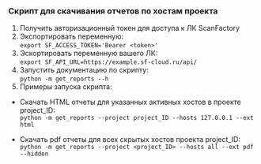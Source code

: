 ### Скрипт для скачивания отчетов по хостам проекта

1. Получить авторизационный токен для доступа к ЛК ScanFactory
2. Экспортировать переменную:   
`export SF_ACCESS_TOKEN='Bearer <token>'`
3. Эскортировать переменную вашего ЛК:   
`export SF_API_URL=https://example.sf-cloud.ru/api/`
4. Запустить документацию по скрипту:   
`python -m get_reports --h`
5. Примеры запуска скрипта:
- Скачать HTML отчеты для указанных активных хостов в проекте project_ID:   
`python -m get_reports --project project_ID --hosts 127.0.0.1 --ext html`

- Скачать pdf отчеты для всех скрытых хостов проекта project_ID:   
`python -m get_reports --project <project_ID> --hosts all --ext pdf --hidden`

